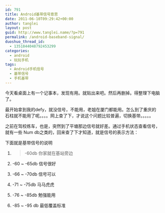 ```yaml
---
id: 791
title: Android基带信号意思
date: 2011-06-10T09:29:42+00:00
author: tanglei
layout: post
guid: http://www.tanglei.name/?p=791
permalink: /android-baseband-signal/
duoshuo_thread_id:
  - 1351844048792453299
categories:
  - android
  - 玩玩手机
tags:
  - Android手机信号
  - 基带信号
  - 手机基带
---
```

今天看桌面上有一个记事本，发现有用。就贴出来吧。然后再删掉。得整理下电脑了。
  
最开始拿到我的defy，就没信号，不能用，老姐在厦门都能用。怎么到了重庆的石柱就不能用了呢。。。。网上查了下，才说这个问题比较普遍，切换基带。。。。。
  
之前在驾校练车，也是，突然到了平塘那边信号就好差。通过手机状态查看信号，就有一些 Num db之类的，回来查了下才知道，就是信号的表示方法：
  
下面就是基带信号的说明
  
1. >-60db 你家就在基站旁边
  
2. -60 ~ -65db 信号很好
  
3. -66 ~ -70db 信号可以
  
4. -71 ~ -75db 马马虎虎
  
5. -76 ~ -85db 勉强能用
  
6. -85 ~ -95 db 最低覆盖标准